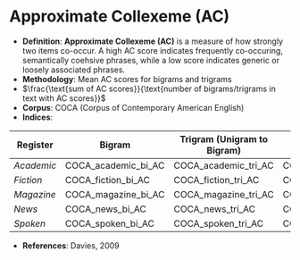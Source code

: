 # Approximate Collexeme (AC)
- **Definition**: **Approximate Collexeme (AC)** is a measure of how strongly two items co-occur. A high AC score indicates frequently co-occuring, semantically coehsive phrases, while a low score indicates generic or loosely associated phrases.
- **Methodology**: Mean AC scores for bigrams and trigrams
- $\frac{\text{sum of AC scores}}{\text{number of bigrams/trigrams in text with AC scores}}$
- **Corpus**: COCA (Corpus of Contemporary American English)
- **Indices**:

| Register   | Bigram               | Trigram (Unigram to Bigram)  | Trigram (Bigram to Unigram)  |
| ---------- | -------------------- | ---------------------------- | ---------------------------- |
| *Academic* | COCA_academic_bi_AC  | COCA_academic_tri_AC         | COCA_academic_tri_2_AC       |
| *Fiction*  | COCA_fiction_bi_AC   | COCA_fiction_tri_AC          | COCA_fiction_tri_2_AC        |
| *Magazine* | COCA_magazine_bi_AC  | COCA_magazine_tri_AC         | COCA_magazine_tri_2_AC       |
| *News*     | COCA_news_bi_AC      | COCA_news_tri_AC             | COCA_news_tri_2_AC           |
| *Spoken*   | COCA_spoken_bi_AC    | COCA_spoken_tri_AC           | COCA_spoken_tri_2_AC         |

- **References**: Davies, 2009